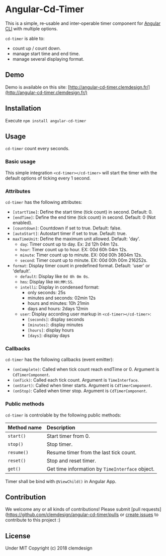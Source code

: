 # Angular-Cd-Timer

This is a simple, re-usable and inter-operable timer component for [Angular CLI](https://github.com/angular/angular-cli) with multiple options.

`cd-timer` is able to:
- count up / count down.
- manage start time and end time.
- manage several displaying format.

## Demo

Demo is available on this site: [http://angular-cd-timer.clemdesign.fr/](http://angular-cd-timer.clemdesign.fr/)

## Installation

Execute `npm install angular-cd-timer`

## Usage

`cd-timer` count every seconds.

### Basic usage

This simple integration `<cd-timer></cd-timer>` will start the timer with the default options of ticking every 1 second.

### Attributes

`cd-timer` has the following attributes:
- `[startTime]`: Define the start time (tick count) in second. Default: 0.
- `[endTime]`: Define the end time (tick count) in second. Default: 0 (Not enabled).
- `[countdown]`: Countdown if set to true. Default: false.
- `[autoStart]`: Autostart timer if set to true. Default: true.
- `maxTimeUnit`: Define the maximum unit allowed. Default: 'day'.
  - `day`: Timer count up to day. Ex: 2d 12h 04m 12s.
  - `hour`: Timer count up to hour. EX: 00d 60h 04m 12s.
  - `minute`: Timer count up to minute. EX: 00d 00h 3604m 12s.
  - `second`: Timer count up to minute. EX: 00d 00h 00m 216252s.
- `format`: Display timer count in predefined format. Default: 'user' or 'default'.
  - `default`: Display like `0d 0h 0m 0s`.
  - `hms`: Display like `HH:MM:SS`.
  - `intelli`: Display in condensed format:
    - only seconds: 25s
    - minutes and seconds: 02min 12s
    - hours and minutes: 10h 21min
    - days and hours: 2days 12min
  - `user`: Display according user markup in `<cd-timer></cd-timer>`:
    - `[seconds]`: display seconds
    - `[minutes]`: display minutes
    - `[hours]`: display hours
    - `[days]`: display days

### Callbacks

`cd-timer` has the following callbacks (event emitter):
- `(onComplete)`: Called when tick count reach endTime or 0. Argument is `CdTimerComponent`.
- `(onTick)`: Called each tick count. Argument is `TimeInterface`.
- `(onStart)`: Called when timer starts. Argument is `CdTimerComponent`.
- `(onStop)`: Called when timer stop. Argument is `CdTimerComponent`.

### Public methods

`cd-timer` is controlable by the following public methods:

| Method name | Description                                     |
|:----------- |:----------------------------------------------- |
| `start()`   | Start timer from 0.                             |
| `stop()`    | Stop timer.                                     |
| `resume()`  | Resume timer from the last tick count.          |
| `reset()`   | Stop and reset timer.                           |
|  `get()`    | Get time information by `TimeInterface` object. |

Timer shall be bind with `@ViewChild()` in Angular App.

## Contribution

We welcome any or all kinds of contributions! 
Please submit [pull requests](https://github.com/clemdesign/angular-cd-timer/pulls or 
[create issues](https://github.com/clemdesign/angular-cd-timer/issues) to contribute to this project :)

## License

Under MIT
Copyright (c) 2018 clemdesign